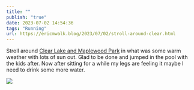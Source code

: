 ```yaml
---
title: ""
publish: "true"
date: 2023-07-02 14:54:36
tags: "Running"
url: https://ericmwalk.blog/2023/07/02/stroll-around-clear.html
---
```


Stroll around [Clear Lake and Maplewood Park](https://strava.com/activities/9376198482) in what was some warm weather with lots of sun out. Glad to be done and jumped in the pool with the kids after. Now after sitting for a while my legs are feeling it maybe I need to drink some more water.

![](https://ericmwalk.blog/uploads/2023/776bffd662.jpg)